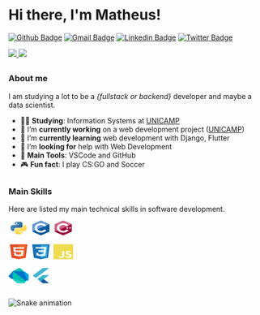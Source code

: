 # Hi there, I'm Matheus! 

[![Github Badge](https://img.shields.io/badge/-Github-000?style=flat-square&logo=Github&logoColor=white&link=https://github.com/mpbruder)](https://github.com/mpbruder)
[![Gmail Badge](https://img.shields.io/badge/-Gmail-c14438?style=flat-square&logo=Gmail&logoColor=white&link=mailto:matheuspercario@gmail.com)](mailto:matheuspercario@gmail.com)
[![Linkedin Badge](https://img.shields.io/badge/-LinkedIn-blue?style=flat-square&logo=Linkedin&logoColor=white&link=https://www.linkedin.com/in/mpbruder/)](https://www.linkedin.com/in/matheus-percario-757868169/)
[![Twitter Badge](https://img.shields.io/badge/-Twitter-1ca0f1?style=flat-square&labelColor=1ca0f1&logo=twitter&logoColor=white&link=https://twitter.com/fagnerpsantos)](https://twitter.com/matheuspercario)

<div>
  <a href="https://github.com/matheuspercario">
  <img height="180em" src="https://github-readme-stats.vercel.app/api?username=matheuspercario&show_icons=true&theme=dark&include_all_commits=true&count_private=true"/>
  <img height="180em" src="https://github-readme-stats.vercel.app/api/top-langs/?username=matheuspercario&layout=compact&langs_count=7&theme=dark"/>
  </a>
</div>
  
## 
  
### About me
I am studying a lot to be a _{fullstack or backend}_ developer and maybe a data scientist.

- 👨‍🎓 **Studying**: Information Systems at [UNICAMP](https://www.unicamp.br/unicamp/)
- 🔭 I’m **currently working** on a web development project ([UNICAMP](https://www.prp.unicamp.br/pt-br/pibiti))
- 🌱 I’m **currently learning** web development with Django, Flutter
- 🤔 I’m **looking for** help with Web Development
- 🎒 **Main Tools**: VSCode and GitHub
- 🎮 **Fun fact**: I play CS:GO and Soccer

##
  
### Main Skills
Here are listed my main technical skills in software development.
  
<div style="display: inline_block">
  <img align="center" alt="Python" height="30" width="40" src="https://raw.githubusercontent.com/devicons/devicon/master/icons/python/python-original.svg">
  <img align="center" alt="C" height="30" width="40" src="https://raw.githubusercontent.com/devicons/devicon/master/icons/c/c-original.svg">
  <img align="center" alt="C++" height="30" width="40" src="https://raw.githubusercontent.com/devicons/devicon/master/icons/cplusplus/cplusplus-original.svg">
</div>
  
<div style="display: inline_block"><br>
  <img align="center" alt="HTML" height="30" width="40" src="https://raw.githubusercontent.com/devicons/devicon/master/icons/html5/html5-original.svg">
  <img align="center" alt="CSS" height="30" width="40" src="https://raw.githubusercontent.com/devicons/devicon/master/icons/css3/css3-original.svg">
  <img align="center" alt="JS" height="30" width="40" src="https://raw.githubusercontent.com/devicons/devicon/master/icons/javascript/javascript-plain.svg">
</div>
  
<div style="display: inline_block"><br>
  <img align="center" alt="Dart" height="30" width="40" src="https://raw.githubusercontent.com/devicons/devicon/master/icons/dart/dart-original.svg">  
  <img align="center" alt="Flutter" height="30" width="40" src="https://raw.githubusercontent.com/devicons/devicon/master/icons/flutter/flutter-original.svg">  
</div>
  
##
  
![Snake animation](https://github.com/matheuspercario/matheuspercario/blob/output/github-contribution-grid-snake.svg)

<!--

- 🔭 I’m currently working on ...
- 🌱 I’m currently learning ...
- 👯 I’m looking to collaborate on ...
- 🤔 I’m looking for help with ...
- 💬 Ask me about ...
- 📫 How to reach me: ...
- 😄 Pronouns: ...
- ⚡ Fun fact: ...

-->
